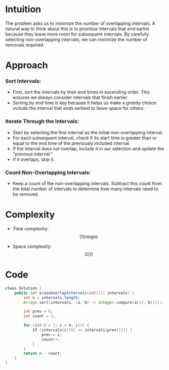 # Intuition
<!-- Describe your first thoughts on how to solve this problem. -->
The problem asks us to minimize the number of overlapping intervals. A natural way to think about this is to prioritize intervals that end earlier because they leave more room for subsequent intervals. By carefully selecting non-overlapping intervals, we can minimize the number of removals required.

# Approach
<!-- Describe your approach to solving the problem. -->
### Sort Intervals:

- First, sort the intervals by their end times in ascending order. This ensures we always consider intervals that finish earlier.
- Sorting by end time is key because it helps us make a greedy choice: include the interval that ends earliest to leave space for others.
### Iterate Through the Intervals:

- Start by selecting the first interval as the initial non-overlapping interval.
- For each subsequent interval, check if its start time is greater than or equal to the end time of the previously included interval.
- If the interval does not overlap, include it in our selection and update the "previous interval."
- If it overlaps, skip it.
### Count Non-Overlapping Intervals:

- Keep a count of the non-overlapping intervals. Subtract this count from the total number of intervals to determine how many intervals need to be removed.


# Complexity
- Time complexity: $$O(nlogn)$$

- Space complexity:$$O(1)$$

# Code
```java []
class Solution {
    public int eraseOverlapIntervals(int[][] intervals) {
        int n = intervals.length;
        Arrays.sort(intervals, (a, b) -> Integer.compare(a[1], b[1]));

        int prev = 0;
        int count = 1;

        for (int i = 1; i < n; i++) {
            if (intervals[i][0] >= intervals[prev][1]) {
                prev = i;
                count++;
            }
        }
        return n - count;
    }
} 
```
